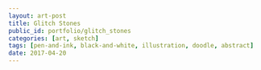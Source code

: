 ```yaml
---
layout: art-post
title: Glitch Stones
public_id: portfolio/glitch_stones
categories: [art, sketch]
tags: [pen-and-ink, black-and-white, illustration, doodle, abstract]
date: 2017-04-20
---
```

